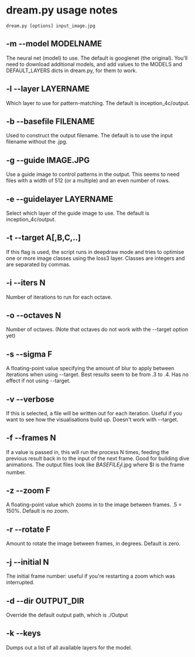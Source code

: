dream.py usage notes
==================

    dream.py [options] input_image.jpg



## -m --model MODELNAME

The neural net (model) to use. The default is googlenet (the original).  You'll need to download additional models, and add values to the MODELS and DEFAULT_LAYERS dicts in dream.py, for them to work.

## -l --layer LAYERNAME

Which layer to use for pattern-matching.  The default is inception_4c/output.

## -b --basefile FILENAME

Used to construct the output filename. The default is to use the input filename without the .jpg.

## -g --guide IMAGE.JPG

Use a guide image to control patterns in the output. This seems to need files with a width of
512 (or a multiple) and an even number of rows.

## -e --guidelayer LAYERNAME

Select which layer of the guide image to use. The default is inception_4c/output.

## -t --target A[,B,C,..]

If this flag is used, the script runs in deepdraw mode and tries to optimise one or
more image classes using the loss3 layer.  Classes are integers and are separated by
commas.

## -i --iters N

Number of iterations to run for each octave.

## -o --octaves N

Number of octaves. (Note that octaves do not work with the --target option yet)

## -s --sigma F

A floating-point value specifying the amount of blur to apply between iterations
when using --target.  Best results seem to be from .3 to .4.  Has no effect if
not using --target.

## -v --verbose

If this is selected, a file will be written out for each iteration.  Useful if
you want to see how the visualisations build up.  Doesn't work with --target.

## -f --frames N

If a value is passed in, this will run the process N times, feeding the previous
result back in to the input of the next frame.  Good for building dive animations.
The output files look like $BASEFILE_f$I.jpg where $I is the frame number.

## -z --zoom F

A floating-point value which zooms in to the image between frames. .5 = 150%. Default
is no zoom.

## -r --rotate F

Amount to rotate the image between frames, in degrees. Default is zero.

## -j --initial N

The initial frame number: useful if you're restarting a zoom which was interrupted.

## -d --dir OUTPUT_DIR

Override the default output path, which is ./Output

## -k --keys

Dumps out a list of all available layers for the model.

